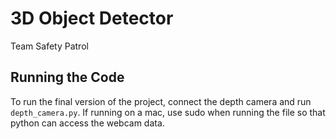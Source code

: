 # 3D Object Detector
Team Safety Patrol

## Running the Code

To run the final version of the project, connect the depth camera and run `depth_camera.py`. If running on a mac, use sudo when running the file so that python can access the webcam data.
